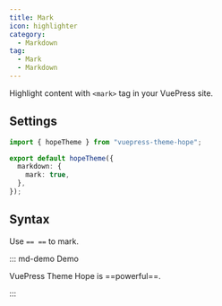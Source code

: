 ```yaml
---
title: Mark
icon: highlighter
category:
  - Markdown
tag:
  - Mark
  - Markdown
---
```


Highlight content with `<mark>` tag in your VuePress site.

<!-- more -->

## Settings

```ts twoslash {5} title=".vuepress/theme.ts"
import { hopeTheme } from "vuepress-theme-hope";

export default hopeTheme({
  markdown: {
    mark: true,
  },
});
```

## Syntax

Use `== ==` to mark.

::: md-demo Demo

VuePress Theme Hope is ==powerful==.

:::
